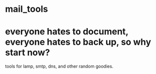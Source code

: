 # mail_tools
# everyone hates to document, everyone hates to back up, so why start now?

tools for lamp, smtp, dns, and other random goodies.
